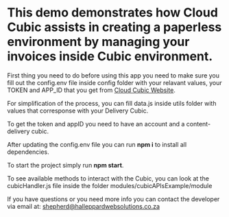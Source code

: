 # This demo demonstrates how Cloud Cubic assists in creating a paperless environment by managing your invoices inside Cubic environment.


First thing you need to do before using this app you need to make sure you fill out the config.env file inside config folder with your relavant values, your TOKEN and APP_ID that you get from [Cloud Cubic Website](https://cubic.simsknightcloudservices.co.za).

For simplification of the process, you can fill data.js inside utils folder with values that corresponse with your Delivery Cubic.

To get the token and appID you need to have an account and a content-delivery cubic.

After updating the config.env file you can run **npm i** to install all dependencies.

To start the project simply run **npm start**.

To see available methods to interact with the Cubic, you can look at the cubicHandler.js file inside the folder
modules/cubicAPIsExample/module

If you have questions or you need more info you can contact the developer via email at: shepherd@halleppardwebsolutions.co.za
